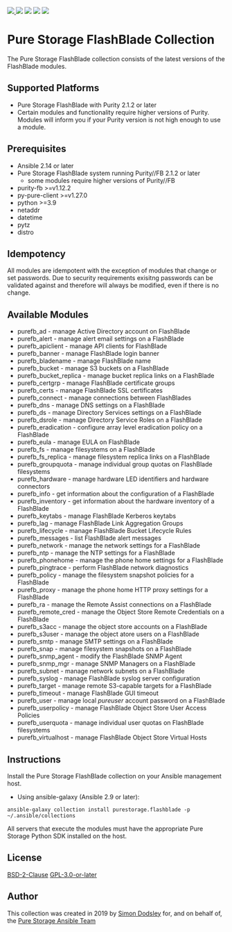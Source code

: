 <a href="https://github.com/Pure-Storage-Ansible/FlashBlade-Collection/releases/latest"><img src="https://img.shields.io/github/v/tag/Pure-Storage-Ansible/FlashBlade-Collection?label=release">
<a href="COPYING.GPLv3"><img src="https://img.shields.io/badge/license-GPL%20v3.0-brightgreen.svg"></a>
<img src="https://cla-assistant.io/readme/badge/Pure-Storage-Ansible/FlashBlade-Collection">
<img src="https://github.com/Pure-Storage-Ansible/FLashBlade-Collection/workflows/Pure%20Storage%20Ansible%20CI/badge.svg">
<a href="https://github.com/psf/black"><img src="https://img.shields.io/badge/code%20style-black-000000.svg"></a>
    
# Pure Storage FlashBlade Collection

The Pure Storage FlashBlade collection consists of the latest versions of the FlashBlade modules.

## Supported Platforms

- Pure Storage FlashBlade with Purity 2.1.2 or later
- Certain modules and functionality require higher versions of Purity. Modules will inform you if your Purity version is not high enough to use a module.

## Prerequisites

- Ansible 2.14 or later
- Pure Storage FlashBlade system running Purity//FB 2.1.2 or later
    - some modules require higher versions of Purity//FB
- purity-fb >=v1.12.2
- py-pure-client >=v1.27.0
- python >=3.9
- netaddr
- datetime
- pytz
- distro

## Idempotency

All modules are idempotent with the exception of modules that change or set passwords. Due to security requirements exisitng passwords can be validated against and therefore will always be modified, even if there is no change.

## Available Modules

- purefb_ad - manage Active Directory account on FlashBlade
- purefb_alert - manage alert email settings on a FlashBlade
- purefb_apiclient - manage API clients for FlashBlade
- purefb_banner - manage FlashBlade login banner
- purefb_bladename - manage FlashBlade name
- purefb_bucket - manage S3 buckets on a FlashBlade
- purefb_bucket_replica - manage bucket replica links on a FlashBlade
- purefb_certgrp - manage FlashBlade certificate groups
- purefb_certs - manage FlashBlade SSL certificates
- purefb_connect - manage connections between FlashBlades
- purefb_dns - manage DNS settings on a FlashBlade
- purefb_ds - manage Directory Services settings on a FlashBlade
- purefb_dsrole - manage Directory Service Roles on a FlashBlade
- purefb_eradication - configure array level eradication policy on a FlashBlade
- purefb_eula - manage EULA on FlashBlade
- purefb_fs - manage filesystems on a FlashBlade
- purefb_fs_replica - manage filesystem replica links on a FlashBlade
- purefb_groupquota - manage individual group quotas on FlashBlade filesystems
- purefb_hardware - manage hardware LED identifiers and hardware connectors
- purefb_info - get information about the configuration of a FlashBlade
- purefb_inventory - get information about the hardware inventory of a FlashBlade
- purefb_keytabs - manage FlashBlade Kerberos keytabs
- purefb_lag - manage FlashBlade Link Aggregation Groups
- purefb_lifecycle - manage FlashBlade Bucket Lifecycle Rules
- purefb_messages - list FlashBlade alert messages
- purefb_network - manage the network settings for a FlashBlade
- purefb_ntp - manage the NTP settings for a FlashBlade
- purefb_phonehome - manage the phone home settings for a FlashBlade
- purefb_pingtrace - perform FlashBlade network diagnostics
- purefb_policy - manage the filesystem snapshot policies for a FlashBlade
- purefb_proxy - manage the phone home HTTP proxy settings for a FlashBlade
- purefb_ra - manage the Remote Assist connections on a FlashBlade
- purefb_remote_cred - manage the Object Store Remote Credentials on a FlashBlade
- purefb_s3acc - manage the object store accounts on a FlashBlade
- purefb_s3user - manage the object atore users on a FlashBlade
- purefb_smtp - manage SMTP settings on a FlashBlade
- purefb_snap - manage filesystem snapshots on a FlashBlade
- purefb_snmp_agent - modify the FlashBlade SNMP Agent
- purefb_snmp_mgr - manage SNMP Managers on a FlashBlade
- purefb_subnet - manage network subnets on a FlashBlade
- purefb_syslog - manage FlashBlade syslog server configuration
- purefb_target - manage remote S3-capable targets for a FlashBlade
- purefb_timeout - manage FlashBlade GUI timeout
- purefb_user - manage local *pureuser* account password on a FlashBlade
- purefb_userpolicy - manage FlashBlade Object Store User Access Policies
- purefb_userquota - manage individual user quotas on FlashBlade filesystems
- purefb_virtualhost - manage FlashBlade Object Store Virtual Hosts

## Instructions

Install the Pure Storage FlashBlade collection on your Ansible management host.

- Using ansible-galaxy (Ansible 2.9 or later):
```
ansible-galaxy collection install purestorage.flashblade -p ~/.ansible/collections
```

All servers that execute the modules must have the appropriate Pure Storage Python SDK installed on the host.

## License

[BSD-2-Clause](https://directory.fsf.org/wiki?title=License:FreeBSD)
[GPL-3.0-or-later](https://www.gnu.org/licenses/gpl-3.0.en.html)

## Author

This collection was created in 2019 by [Simon Dodsley](@sdodsley) for, and on behalf of, the [Pure Storage Ansible Team](pure-ansible-team@purestorage.com)
